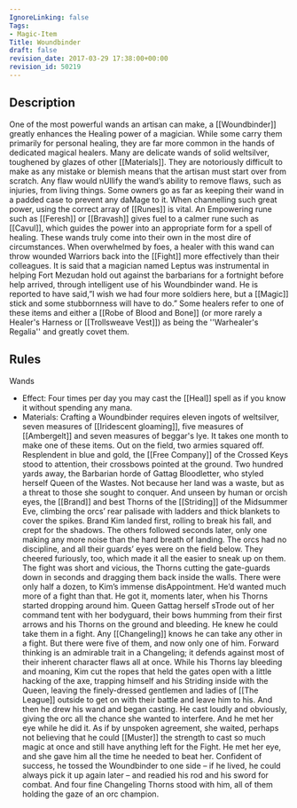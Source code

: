 ```yaml
---
IgnoreLinking: false
Tags:
- Magic-Item
Title: Woundbinder
draft: false
revision_date: 2017-03-29 17:38:00+00:00
revision_id: 50219
---
```


## Description
One of the most powerful wands an artisan can make, a [[Woundbinder]] greatly enhances the Healing power of a magician. While some carry them primarily for personal healing, they are far more common in the hands of dedicated magical healers. Many are delicate wands of solid weltsilver, toughened by glazes of other [[Materials]]. They are notoriously difficult to make as any mistake or blemish means that the artisan must start over from scratch. Any flaw would nUllify the wand’s ability to remove flaws, such as injuries, from living things. Some owners go as far as keeping their wand in a padded case to prevent any daMage to it. When channelling such great power, using the correct array of [[Runes]] is vital. An Empowering rune such as [[Feresh]] or [[Bravash]] gives fuel to a calmer rune such as [[Cavul]], which guides the power into an appropriate form for a spell of healing. 
These wands truly come into their own in the most dire of circumstances. When overwhelmed by foes, a healer with this wand can throw wounded Warriors back into the [[Fight]] more effectively than their colleagues. It is said that a magician named Leptus was instrumental in helping Fort Mezudan hold out against the barbarians for a fortnight before help arrived, through intelligent use of his Woundbinder wand. He is reported to have said,”I wish we had four more soldiers here, but a [[Magic]] stick and some stubbornness will have to do.”
Some healers refer to one of these items and either a [[Robe of Blood and Bone]] (or more rarely a Healer's Harness or [[Trollsweave Vest]]) as being the ''Warhealer's Regalia'' and greatly covet them.
## Rules
Wands
* Effect: Four times per day you may cast the [[Heal]] spell as if you know it without spending any mana.
* Materials: Crafting a Woundbinder requires eleven ingots of weltsilver, seven measures of [[Iridescent gloaming]], five measures of [[Ambergelt]] and seven measures of beggar's lye. It takes one month to make one of these items.
Out on the field, two armies squared off. Resplendent in blue and gold, the [[Free Company]] of the Crossed Keys stood to attention, their crossbows pointed at the ground. Two hundred yards away, the Barbarian horde of Gattag Bloodletter, who styled herself Queen of the Wastes. Not because her land was a waste, but as a threat to those she sought to conquer.
And unseen by human or orcish eyes, the [[Brand]] and best Thorns of the [[Striding]] of the Midsummer Eve, climbing the orcs’ rear palisade with ladders and thick blankets to cover the spikes.
Brand Kim landed first, rolling to break his fall, and crept for the shadows. The others followed seconds later, only one making any more noise than the hard breath of landing.
The orcs had no discipline, and all their guards’ eyes were on the field below. They cheered furiously, too, which made it all the easier to sneak up on them. The fight was short and vicious, the Thorns cutting the gate-guards down in seconds and dragging them back inside the walls. There were only half a dozen, to Kim’s immense disAppointment. He’d wanted much more of a fight than that.
He got it, moments later, when his Thorns started dropping around him. Queen Gattag herself sTrode out of her command tent with her bodyguard, their bows humming from their first arrows and his Thorns on the ground and bleeding. He knew he could take them in a fight. Any [[Changeling]] knows he can take any other in a fight. But there were five of them, and now only one of him.
Forward thinking is an admirable trait in a Changeling; it defends against most of their inherent character flaws all at once. While his Thorns lay bleeding and moaning, Kim cut the ropes that held the gates open with a little hacking of the axe, trapping himself and his Striding inside with the Queen, leaving the finely-dressed gentlemen and ladies of [[The League]] outside to get on with their battle and leave him to his. And then he drew his wand and began casting.
He cast loudly and obviously, giving the orc all the chance she wanted to interfere. And he met her eye while he did it. As if by unspoken agreement, she waited, perhaps not believing that he could [[Muster]] the strength to cast so much magic at once and still have anything left for the Fight. He met her eye, and she gave him all the time he needed to beat her.
Confident of success, he tossed the Woundbinder to one side – if he lived, he could always pick it up again later – and readied his rod and his sword for combat. And four fine Changeling Thorns stood with him, all of them holding the gaze of an orc champion.